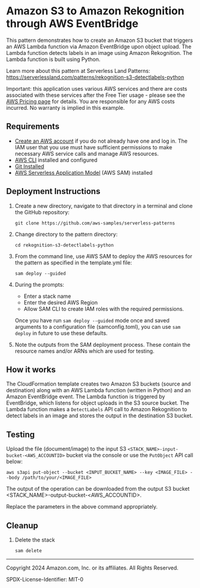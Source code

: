 # Amazon S3 to Amazon Rekognition through AWS EventBridge

This pattern demonstrates how to create an Amazon S3 bucket that triggers an AWS Lambda function via Amazon EventBridge upon object upload. The Lambda function detects labels in an image using Amazon Rekognition. The Lambda function is built using Python.

Learn more about this pattern at Serverless Land Patterns: https://serverlessland.com/patterns/rekognition-s3-detectlabels-python

Important: this application uses various AWS services and there are costs associated with these services after the Free Tier usage - please see the [AWS Pricing page](https://aws.amazon.com/pricing/) for details. You are responsible for any AWS costs incurred. No warranty is implied in this example.

## Requirements

* [Create an AWS account](https://portal.aws.amazon.com/gp/aws/developer/registration/index.html) if you do not already have one and log in. The IAM user that you use must have sufficient permissions to make necessary AWS service calls and manage AWS resources.
* [AWS CLI](https://docs.aws.amazon.com/cli/latest/userguide/install-cliv2.html) installed and configured
* [Git Installed](https://git-scm.com/book/en/v2/Getting-Started-Installing-Git)
* [AWS Serverless Application Model](https://docs.aws.amazon.com/serverless-application-model/latest/developerguide/serverless-sam-cli-install.html) (AWS SAM) installed

## Deployment Instructions

1. Create a new directory, navigate to that directory in a terminal and clone the GitHub repository:
    ``` 
    git clone https://github.com/aws-samples/serverless-patterns
    ```
1. Change directory to the pattern directory:
    ```
    cd rekognition-s3-detectlabels-python
    ```
1. From the command line, use AWS SAM to deploy the AWS resources for the pattern as specified in the template.yml file:
    ```
    sam deploy --guided
    ```
1. During the prompts:
    * Enter a stack name
    * Enter the desired AWS Region
    * Allow SAM CLI to create IAM roles with the required permissions.

    Once you have run `sam deploy --guided` mode once and saved arguments to a configuration file (samconfig.toml), you can use `sam deploy` in future to use these defaults.

1. Note the outputs from the SAM deployment process. These contain the resource names and/or ARNs which are used for testing.

## How it works

The CloudFormation template creates two Amazon S3 buckets (source and destination) along with an AWS Lambda function (written in Python) and an Amazon EventBridge event. The Lambda function is triggered by EventBridge, which listens for object uploads in the S3 source bucket. The Lambda function makes a `DetectLabels` API call to Amazon Rekognition to detect labels in an image and stores the output in the destination S3 bucket.

## Testing

Upload the file (document/image) to the input S3 `<STACK_NAME>-input-bucket-<AWS_ACCOUNTID>` bucket via the console or use the `PutObject` API call below:

```
aws s3api put-object --bucket <INPUT_BUCKET_NAME> --key <IMAGE_FILE> --body /path/to/your/<IMAGE_FILE>
```
The output of the operation can be downloaded from the output S3 bucket <STACK_NAME>-output-bucket-<AWS_ACCOUNTID>.

Replace the parameters in the above command appropriately.

## Cleanup
 
1. Delete the stack
    ```bash
    sam delete
    ```
----
Copyright 2024 Amazon.com, Inc. or its affiliates. All Rights Reserved.

SPDX-License-Identifier: MIT-0
